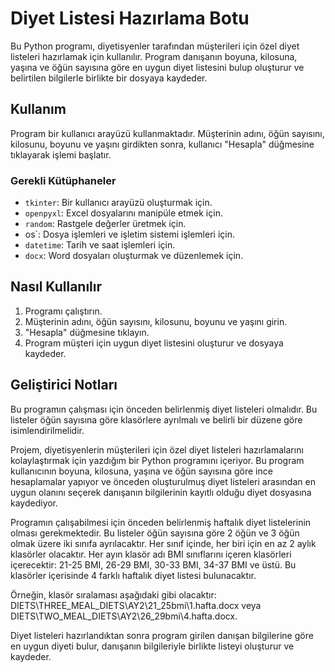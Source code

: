# Diyet Listesi Hazırlama Botu

Bu Python programı, diyetisyenler tarafından müşterileri için özel diyet listeleri hazırlamak için kullanılır. Program danışanın boyuna, kilosuna, yaşına ve öğün sayısına göre en uygun diyet listesini bulup oluşturur ve belirtilen bilgilerle birlikte bir dosyaya kaydeder.

## Kullanım

Program bir kullanıcı arayüzü kullanmaktadır. Müşterinin adını, öğün sayısını, kilosunu, boyunu ve yaşını girdikten sonra, kullanıcı "Hesapla" düğmesine tıklayarak işlemi başlatır.

### Gerekli Kütüphaneler

- `tkinter`: Bir kullanıcı arayüzü oluşturmak için.
- `openpyxl`: Excel dosyalarını manipüle etmek için.
- `random`: Rastgele değerler üretmek için.
- os`: Dosya işlemleri ve işletim sistemi işlemleri için.
- `datetime`: Tarih ve saat işlemleri için.
- `docx`: Word dosyaları oluşturmak ve düzenlemek için.

## Nasıl Kullanılır

1. Programı çalıştırın.
2. Müşterinin adını, öğün sayısını, kilosunu, boyunu ve yaşını girin.
3. "Hesapla" düğmesine tıklayın.
4. Program müşteri için uygun diyet listesini oluşturur ve dosyaya kaydeder.

## Geliştirici Notları

Bu programın çalışması için önceden belirlenmiş diyet listeleri olmalıdır. Bu listeler öğün sayısına göre klasörlere ayrılmalı ve belirli bir düzene göre isimlendirilmelidir.

Projem, diyetisyenlerin müşterileri için özel diyet listeleri hazırlamalarını kolaylaştırmak için yazdığım bir Python programını içeriyor. Bu program kullanıcının boyuna, kilosuna, yaşına ve öğün sayısına göre ince hesaplamalar yapıyor ve önceden oluşturulmuş diyet listeleri arasından en uygun olanını seçerek danışanın bilgilerinin kayıtlı olduğu diyet dosyasına kaydediyor.

Programın çalışabilmesi için önceden belirlenmiş haftalık diyet listelerinin olması gerekmektedir. Bu listeler öğün sayısına göre 2 öğün ve 3 öğün olmak üzere iki sınıfa ayrılacaktır. Her sınıf içinde, her biri için en az 2 aylık klasörler olacaktır. Her ayın klasör adı BMI sınıflarını içeren klasörleri içerecektir: 21-25 BMI, 26-29 BMI, 30-33 BMI, 34-37 BMI ve üstü. Bu klasörler içerisinde 4 farklı haftalık diyet listesi bulunacaktır.

Örneğin, klasör sıralaması aşağıdaki gibi olacaktır: DIETS\THREE_MEAL_DIETS\AY2\21_25bmi\1.hafta.docx veya DIETS\TWO_MEAL_DIETS\AY2\26_29bmi\4.hafta.docx.

Diyet listeleri hazırlandıktan sonra program girilen danışan bilgilerine göre en uygun diyeti bulur, danışanın bilgileriyle birlikte listeyi oluşturur ve kaydeder.
